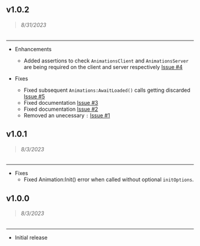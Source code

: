 ## v1.0.2
> ###### 8/31/2023

----

- Enhancements
    - Added assertions to check `AnimationsClient` and `AnimationsServer` are being required on the client and server respectively [Issue #4](https://github.com/wrello/Animations/issues/4)

- Fixes
    - Fixed subsequent `Animations:AwaitLoaded()` calls getting discarded [Issue #5](https://github.com/wrello/Animations/issues/5)
    - Fixed documentation [Issue #3](https://github.com/wrello/Animations/issues/3)
    - Fixed documentation [Issue #2](https://github.com/wrello/Animations/issues/2)
    - Removed an unecessary `:` [Issue #1](https://github.com/wrello/Animations/issues/1)

## v1.0.1
> ###### 8/3/2023

----

- Fixes
    - Fixed Animation:Init() error when called without optional `initOptions`.

## v1.0.0
> ###### 8/3/2023

----

- Initial release